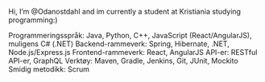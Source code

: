 Hi, I’m @Odanostdahl and im currently a student at Kristiania studying programming:)



Programmeringsspråk: Java, Python, C++, JavaScript (React/AngularJS), muligens C# (.NET)
Backend-rammeverk: Spring, Hibernate, .NET, Node.js/Express.js
Frontend-rammeverk: React, AngularJS
API-er: RESTful API-er, GraphQL
Verktøy: Maven, Gradle, Jenkins, Git, JUnit, Mockito
Smidig metodikk: Scrum
